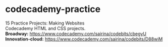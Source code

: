 # codecademy-practice
15 Practice Projects: Making Websites<br>
Codecademy HTML and CSS projects.<br>
<strong>Broadway:</strong> https://www.codecademy.com/sairina/codebits/cbegyU<br>
<strong>Innovation-cloud:</strong> https://www.codecademy.com/sairina/codebits/D88wiM<br>


